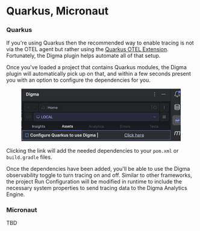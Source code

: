 # Quarkus, Micronaut

### Quarkus

If you're using Quarkus then the recommended way to enable tracing is not via the OTEL agent but rather using the [Quarkus OTEL Extension](https://quarkus.io/guides/opentelemetry#quarkus-extensions-using-opentelemetry). Fortunately, the Digma plugin helps automate all of that setup.

Once you've loaded a project that contains Quarkus modules, the Digma plugin will automatically pick up on that, and within a few seconds present you with an option to configure the dependencies for you.

<figure><img src="../../.gitbook/assets/image.png" alt=""><figcaption></figcaption></figure>

Clicking the link will add the needed dependencies to your `pom.xml` or `build.gradle` files.

Once the dependencies have been added, you'll be able to use the Digma observability toggle to turn tracing on and off. Similar to other frameworks, the project Run Configuration will be modified in runtime to include the necessary system properties to send tracing data to the Digma Analytics Engine.



### Micronaut

TBD



###



